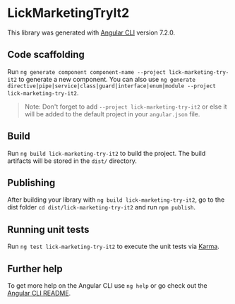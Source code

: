 # LickMarketingTryIt2

This library was generated with [Angular CLI](https://github.com/angular/angular-cli) version 7.2.0.

## Code scaffolding

Run `ng generate component component-name --project lick-marketing-try-it2` to generate a new component. You can also use `ng generate directive|pipe|service|class|guard|interface|enum|module --project lick-marketing-try-it2`.
> Note: Don't forget to add `--project lick-marketing-try-it2` or else it will be added to the default project in your `angular.json` file. 

## Build

Run `ng build lick-marketing-try-it2` to build the project. The build artifacts will be stored in the `dist/` directory.

## Publishing

After building your library with `ng build lick-marketing-try-it2`, go to the dist folder `cd dist/lick-marketing-try-it2` and run `npm publish`.

## Running unit tests

Run `ng test lick-marketing-try-it2` to execute the unit tests via [Karma](https://karma-runner.github.io).

## Further help

To get more help on the Angular CLI use `ng help` or go check out the [Angular CLI README](https://github.com/angular/angular-cli/blob/master/README.md).
